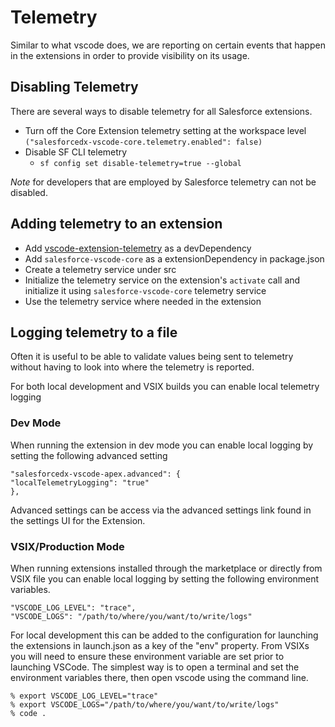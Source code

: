 # Telemetry

Similar to what vscode does, we are reporting on certain events that happen in the extensions in order to provide visibility on its usage.

## Disabling Telemetry
There are several ways to disable telemetry for all Salesforce extensions.
- Turn off the Core Extension telemetry setting at the workspace level `("salesforcedx-vscode-core.telemetry.enabled": false)`
- Disable SF CLI telemetry 
  - `sf config set disable-telemetry=true --global`

*Note* for developers that are employed by Salesforce telemetry can not be disabled. 

## Adding telemetry to an extension

- Add [vscode-extension-telemetry](https://github.com/Microsoft/vscode-extension-telemetry#readme) as a devDependency
- Add `salesforce-vscode-core` as a extensionDependency in package.json
- Create a telemetry service under src
- Initialize the telemetry service on the extension's `activate` call and initialize it using `salesforce-vscode-core` telemetry service
- Use the telemetry service where needed in the extension

## Logging telemetry to a file
Often it is useful to be able to validate values being sent to telemetry without having to look into where the telemetry is reported. 

For both local development and VSIX builds you can enable local telemetry logging

### Dev Mode
When running the extension in dev mode you can enable local logging by setting the following advanced setting 
```
"salesforcedx-vscode-apex.advanced": {
"localTelemetryLogging": "true"
},
```

Advanced settings can be access via the advanced settings link found in the settings UI for the Extension. 

### VSIX/Production Mode
When running extensions installed through the marketplace or directly from VSIX file you can enable local logging by setting the
 following environment variables. 

```
"VSCODE_LOG_LEVEL": "trace",
"VSCODE_LOGS": "/path/to/where/you/want/to/write/logs"
```

For local development this can be added to the configuration for launching the extensions in launch.json as a key of the "env" property. From VSIXs
 you will need to ensure these environment variable are set prior to launching VSCode.  The simplest way is to open a terminal and set the 
 environment variables there, then open vscode using the command line. 

```
% export VSCODE_LOG_LEVEL="trace"
% export VSCODE_LOGS="/path/to/where/you/want/to/write/logs"
% code .
```
